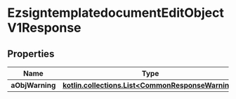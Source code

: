 
# EzsigntemplatedocumentEditObjectV1Response

## Properties
| Name | Type | Description | Notes |
| ------------ | ------------- | ------------- | ------------- |
| **aObjWarning** | [**kotlin.collections.List&lt;CommonResponseWarning&gt;**](CommonResponseWarning.md) |  |  [optional] |



